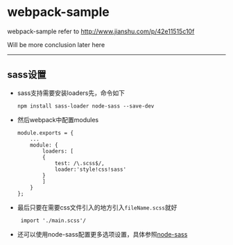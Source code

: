 # webpack-sample
 webpack-sample
 refer to http://www.jianshu.com/p/42e11515c10f

 Will be more conclusion later here
 ***

## sass设置

 * sass支持需要安装loaders先，命令如下

    `npm install sass-loader node-sass --save-dev`
 * 然后webpack中配置modules
    ```
    module.exports = {
        ...
        module: {
            loaders: [
            {
                test: /\.scss$/,
                loader:'style!css!sass'
            }
            ]
        }
    };
    ```

 * 最后只要在需要css文件引入的地方引入`fileName.scss`就好

        import './main.scss'/
 * 还可以使用node-sass配置更多选项设置，具体参照[node-sass](https://github.com/sass/node-sass)